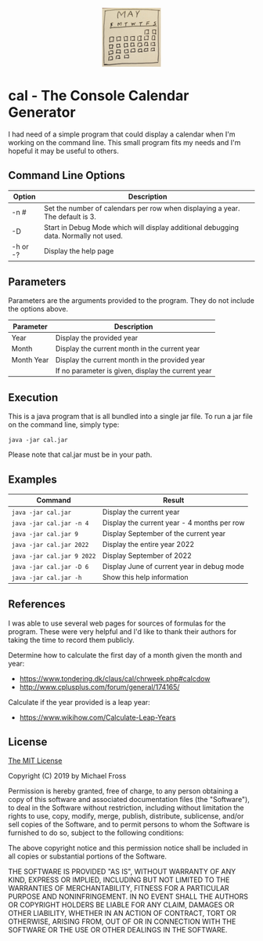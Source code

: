 <p align="center"> <img width="120" height = "120" src ="https://github.com/frossm/cal/blob/master/graphics/PostIt.jpg"> </p> 

# cal - The Console Calendar Generator

I had need of a simple program that could display a calendar when I'm working on the command line.  This small program fits my needs and I'm hopeful it may be useful to others.

## Command Line Options

Option   | Description
---------| -----------
-n #     |Set the number of calendars per row when displaying a year.  The default is 3.
-D       |Start in Debug Mode which will display additional debugging data. Normally not used.
-h or -? |Display the help page


## Parameters

Parameters are the arguments provided to the program.  They do not include the options above.

Parameter |Description
----------|-----------
|Year      |Display the provided year|
|Month     |Display the current month in the current year|
|Month Year|Display the current month in the provided year|
|          |If no parameter is given, display the current year|


## Execution

This is a java program that is all bundled into a single jar file.  To run a jar file on the command line, simply type:

    java -jar cal.jar
  
 Please note that cal.jar must be in your path.


## Examples

Command|Result
---|---|
`java -jar cal.jar`        | Display the current year
`java -jar cal.jar -n 4`   | Display the current year - 4 months per row
`java -jar cal.jar 9`      | Display September of the current year
`java -jar cal.jar 2022`   | Display the entire year 2022
`java -jar cal.jar 9 2022` | Display September of 2022
`java -jar cal.jar -D 6`   | Display June of current year in debug mode
`java -jar cal.jar -h`     | Show this help information

## References

I was able to use several web pages for sources of formulas for the program.  These were very helpful and I'd like to thank their authors for taking the time to record them publicly.

Determine how to calculate the first day of a month given the month and year:
* https://www.tondering.dk/claus/cal/chrweek.php#calcdow
* http://www.cplusplus.com/forum/general/174165/

Calculate if the year provided is a leap year:
* https://www.wikihow.com/Calculate-Leap-Years

## License 
[The MIT License](https://opensource.org/licenses/MIT)

Copyright (C) 2019 by Michael Fross

Permission is hereby granted, free of charge, to any person obtaining a copy of this software and associated documentation files (the "Software"), to deal in the Software without restriction, including without limitation the rights to use, copy, modify, merge, publish, distribute, sublicense, and/or sell copies of the Software, and to permit persons to whom the Software is furnished to do so, subject to the following conditions:

The above copyright notice and this permission notice shall be included in all copies or substantial portions of the Software.

THE SOFTWARE IS PROVIDED "AS IS", WITHOUT WARRANTY OF ANY KIND, EXPRESS OR IMPLIED, INCLUDING BUT NOT LIMITED TO THE WARRANTIES OF MERCHANTABILITY, FITNESS FOR A PARTICULAR PURPOSE AND NONINFRINGEMENT. IN NO EVENT SHALL THE AUTHORS OR COPYRIGHT HOLDERS BE LIABLE FOR ANY CLAIM, DAMAGES OR OTHER LIABILITY, WHETHER IN AN ACTION OF CONTRACT, TORT OR OTHERWISE, ARISING FROM, OUT OF OR IN CONNECTION WITH THE SOFTWARE OR THE USE OR OTHER DEALINGS IN THE SOFTWARE.